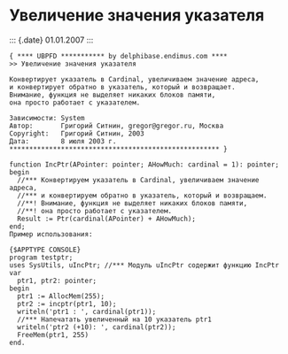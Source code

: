 Увеличение значения указателя
=============================

::: {.date}
01.01.2007
:::

    { **** UBPFD *********** by delphibase.endimus.com ****
    >> Увеличение значения указателя
     
    Конвертирует указатель в Cardinal, увеличиваем значение адреса,
    и конвертирует обратно в указатель, который и возвращает.
    Внимание, функция не выделяет никаких блоков памяти,
    она просто работает с указателем.
     
    Зависимости: System
    Автор:       Григорий Ситнин, gregor@gregor.ru, Москва
    Copyright:   Григорий Ситнин, 2003
    Дата:        8 июля 2003 г.
    ***************************************************** }
     
    function IncPtr(APointer: pointer; AHowMuch: cardinal = 1): pointer;
    begin
      //*** Конвертируем указатель в Cardinal, увеличиваем значение адреса,
      //*** и конвертируем обратно в указатель, который и возвращаем.
      //**! Внимание, функция не выделяет никаких блоков памяти,
      //**! она просто работает с указателем.
      Result := Ptr(cardinal(APointer) + AHowMuch);
    end;
    Пример использования: 
     
    {$APPTYPE CONSOLE}
    program testptr;
    uses SysUtils, uIncPtr; //*** Модуль uIncPtr содержит функцию IncPtr
    var
      ptr1, ptr2: pointer;
    begin
      ptr1 := AllocMem(255);
      ptr2 := incptr(ptr1, 10);
      writeln('ptr1 : ', cardinal(ptr1));
      //*** Напечатать увеличенный на 10 указатель ptr1
      writeln('ptr2 (+10): ', cardinal(ptr2));
      FreeMem(ptr1, 255)
    end.

 
